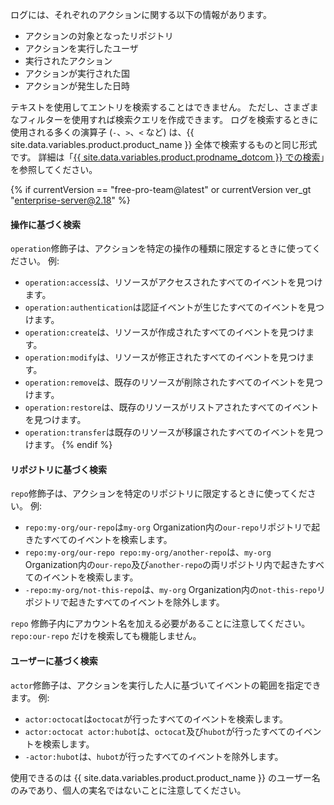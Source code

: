 ログには、それぞれのアクションに関する以下の情報があります。

* アクションの対象となったリポジトリ
* アクションを実行したユーザ
* 実行されたアクション
* アクションが実行された国
* アクションが発生した日時

テキストを使用してエントリを検索することはできません。 ただし、さまざまなフィルターを使用すれば検索クエリを作成できます。 ログを検索するときに使用される多くの演算子 (`-`、`>`、`<` など) は、{{ site.data.variables.product.product_name }} 全体で検索するものと同じ形式です。 詳細は「[{{ site.data.variables.product.prodname_dotcom }} での検索](/github/searching-for-information-on-github/about-searching-on-github)」を参照してください。

{% if currentVersion == "free-pro-team@latest" or currentVersion ver_gt "enterprise-server@2.18" %}
#### 操作に基づく検索

`operation`修飾子は、アクションを特定の操作の種類に限定するときに使ってください。 例:

  * `operation:access`は、リソースがアクセスされたすべてのイベントを見つけます。
  * `operation:authentication`は認証イベントが生じたすべてのイベントを見つけます。
  * `operation:create`は、リソースが作成されたすべてのイベントを見つけます。
  * `operation:modify`は、リソースが修正されたすべてのイベントを見つけます。
  * `operation:remove`は、既存のリソースが削除されたすべてのイベントを見つけます。
  * `operation:restore`は、既存のリソースがリストアされたすべてのイベントを見つけます。
  * `operation:transfer`は既存のリソースが移譲されたすべてのイベントを見つけます。
{% endif %}

#### リポジトリに基づく検索

`repo`修飾子は、アクションを特定のリポジトリに限定するときに使ってください。 例:

  * `repo:my-org/our-repo`は`my-org` Organization内の`our-repo`リポジトリで起きたすべてのイベントを検索します。
  * `repo:my-org/our-repo repo:my-org/another-repo`は、`my-org` Organization内の`our-repo`及び`another-repo`の両リポジトリ内で起きたすべてのイベントを検索します。
  * `-repo:my-org/not-this-repo`は、`my-org` Organization内の`not-this-repo`リポジトリで起きたすべてのイベントを除外します。

`repo` 修飾子内にアカウント名を加える必要があることに注意してください。 `repo:our-repo` だけを検索しても機能しません。

#### ユーザーに基づく検索

`actor`修飾子は、アクションを実行した人に基づいてイベントの範囲を指定できます。 例:

  * `actor:octocat`は`octocat`が行ったすべてのイベントを検索します。
  * `actor:octocat actor:hubot`は、`octocat`及び`hubot`が行ったすべてのイベントを検索します。
  * `-actor:hubot`は、`hubot`が行ったすべてのイベントを除外します。

使用できるのは {{ site.data.variables.product.product_name }} のユーザー名のみであり、個人の実名ではないことに注意してください。
